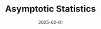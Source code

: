 ---
title: "Asymptotic Statistics"
collection: teaching
type: "Spring"
date: 2025-02-01
venue: Graduate Course
permalink: /teaching/2025-spring
---